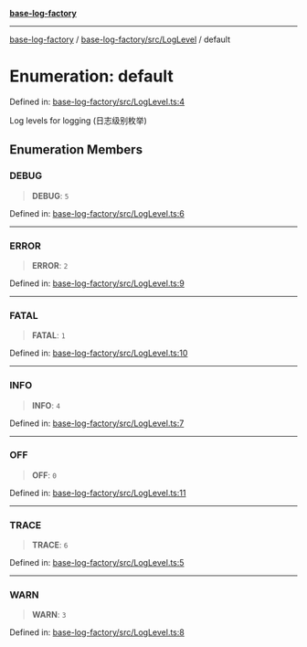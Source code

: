 [**base-log-factory**](../../../../index.md)

***

[base-log-factory](../../../../index.md) / [base-log-factory/src/LogLevel](../index.md) / default

# Enumeration: default

Defined in: [base-log-factory/src/LogLevel.ts:4](https://github.com/fengxinming/log-base/blob/2c3efcb178d7ddc2410225a9c002fea10b6d1b2d/packages/base-log-factory/src/LogLevel.ts#L4)

Log levels for logging (日志级别枚举)

## Enumeration Members

### DEBUG

> **DEBUG**: `5`

Defined in: [base-log-factory/src/LogLevel.ts:6](https://github.com/fengxinming/log-base/blob/2c3efcb178d7ddc2410225a9c002fea10b6d1b2d/packages/base-log-factory/src/LogLevel.ts#L6)

***

### ERROR

> **ERROR**: `2`

Defined in: [base-log-factory/src/LogLevel.ts:9](https://github.com/fengxinming/log-base/blob/2c3efcb178d7ddc2410225a9c002fea10b6d1b2d/packages/base-log-factory/src/LogLevel.ts#L9)

***

### FATAL

> **FATAL**: `1`

Defined in: [base-log-factory/src/LogLevel.ts:10](https://github.com/fengxinming/log-base/blob/2c3efcb178d7ddc2410225a9c002fea10b6d1b2d/packages/base-log-factory/src/LogLevel.ts#L10)

***

### INFO

> **INFO**: `4`

Defined in: [base-log-factory/src/LogLevel.ts:7](https://github.com/fengxinming/log-base/blob/2c3efcb178d7ddc2410225a9c002fea10b6d1b2d/packages/base-log-factory/src/LogLevel.ts#L7)

***

### OFF

> **OFF**: `0`

Defined in: [base-log-factory/src/LogLevel.ts:11](https://github.com/fengxinming/log-base/blob/2c3efcb178d7ddc2410225a9c002fea10b6d1b2d/packages/base-log-factory/src/LogLevel.ts#L11)

***

### TRACE

> **TRACE**: `6`

Defined in: [base-log-factory/src/LogLevel.ts:5](https://github.com/fengxinming/log-base/blob/2c3efcb178d7ddc2410225a9c002fea10b6d1b2d/packages/base-log-factory/src/LogLevel.ts#L5)

***

### WARN

> **WARN**: `3`

Defined in: [base-log-factory/src/LogLevel.ts:8](https://github.com/fengxinming/log-base/blob/2c3efcb178d7ddc2410225a9c002fea10b6d1b2d/packages/base-log-factory/src/LogLevel.ts#L8)
